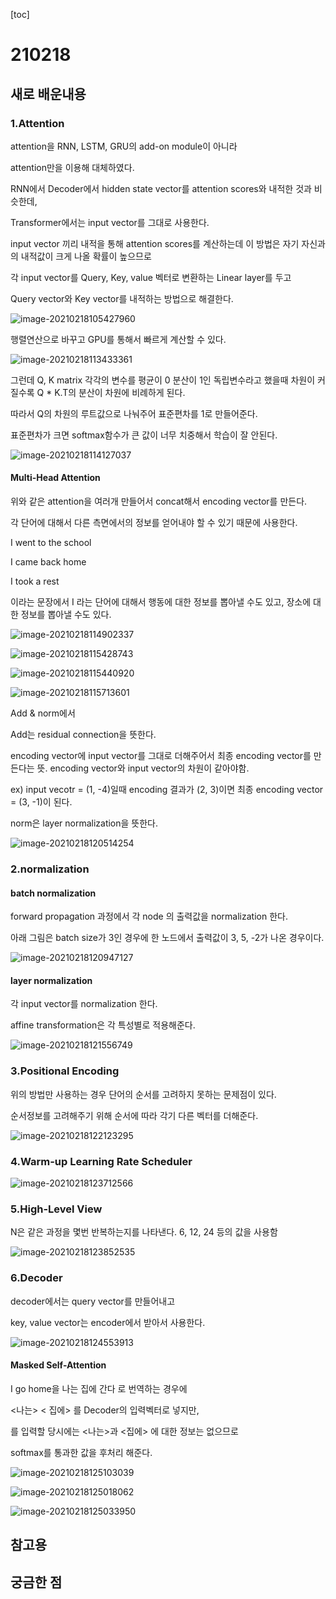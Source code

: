 [toc]

# 210218

## 새로 배운내용

### 1.Attention

attention을 RNN, LSTM, GRU의 add-on module이 아니라

attention만을 이용해 대체하였다.

RNN에서 Decoder에서 hidden state vector를 attention scores와 내적한 것과 비슷한데,

Transformer에서는 input vector를 그대로 사용한다.

input vector 끼리 내적을 통해 attention scores를 계산하는데 이 방법은 자기 자신과의 내적값이 크게 나올 확률이 높으므로

각 input vector를 Query, Key, value 벡터로 변환하는 Linear layer를 두고

Query vector와 Key vector를 내적하는 방법으로 해결한다.

![image-20210218105427960](images/image-20210218105427960.png)

행렬연산으로 바꾸고 GPU를 통해서 빠르게 계산할 수 있다.

![image-20210218113433361](images/image-20210218113433361.png)

그런데 Q, K matrix 각각의 변수를 평균이 0 분산이 1인 독립변수라고 했을때 차원이 커질수록 Q * K.T의 분산이 차원에 비례하게 된다.

따라서 Q의 차원의 루트값으로 나눠주어 표준편차를 1로 만들어준다.

표준편차가 크면  softmax함수가 큰 값이 너무 치중해서 학습이 잘 안된다.

![image-20210218114127037](images/image-20210218114127037.png)

#### Multi-Head Attention

위와 같은 attention을 여러개 만들어서 concat해서 encoding vector를 만든다.

각 단어에 대해서 다른 측면에서의 정보를 얻어내야 할 수 있기 때문에 사용한다.

I went to the school

I came back home

I took a rest

이라는 문장에서 I 라는 단어에 대해서 행동에 대한 정보를 뽑아낼 수도 있고, 장소에 대한 정보를 뽑아낼 수도 있다.

![image-20210218114902337](images/image-20210218114902337.png)

![image-20210218115428743](images/image-20210218115428743.png)

![image-20210218115440920](images/image-20210218115440920.png)



![image-20210218115713601](images/image-20210218115713601.png)

Add & norm에서

Add는 residual connection을 뜻한다.

encoding vector에 input vector를 그대로 더해주어서 최종 encoding vector를 만든다는 뜻. encoding vector와 input vector의 차원이 같아야함.

ex) input vecotr = (1, -4)일때 encoding 결과가 (2, 3)이면 최종 encoding vector = (3, -1)이 된다.

norm은 layer normalization을 뜻한다.

![image-20210218120514254](images/image-20210218120514254.png)

### 2.normalization

#### batch normalization

forward propagation 과정에서 각 node 의 출력값을 normalization 한다.

아래 그림은 batch size가 3인 경우에 한 노드에서 출력값이 3, 5, -2가 나온 경우이다.

![image-20210218120947127](images/image-20210218120947127.png)

#### layer normalization

각 input vector를 normalization 한다.

affine transformation은 각 특성별로 적용해준다.

![image-20210218121556749](images/image-20210218121556749.png)

### 3.Positional Encoding

위의 방법만 사용하는 경우 단어의 순서를 고려하지 못하는 문제점이 있다.

순서정보를 고려해주기 위해 순서에 따라 각기 다른 벡터를 더해준다.



![image-20210218122123295](images/image-20210218122123295.png)

### 4.Warm-up Learning Rate Scheduler

![image-20210218123712566](images/image-20210218123712566.png)

### 5.High-Level View

N은 같은 과정을 몇번 반복하는지를 나타낸다. 6, 12, 24 등의 값을 사용함

![image-20210218123852535](images/image-20210218123852535.png)

### 6.Decoder

decoder에서는 query vector를 만들어내고

key, value vector는 encoder에서 받아서 사용한다.

![image-20210218124553913](images/image-20210218124553913.png)

#### Masked Self-Attention

I go home을 나는 집에 간다 로 번역하는 경우에

<SOS>  <나는> < 집에> 를 Decoder의 입력벡터로 넣지만,

<SOS>를 입력할 당시에는 <나는>과 <집에> 에 대한 정보는 없으므로

softmax를 통과한 값을 후처리 해준다.

![image-20210218125103039](images/image-20210218125103039.png)

![image-20210218125018062](images/image-20210218125018062.png)

![image-20210218125033950](images/image-20210218125033950.png)

## 참고용



## 궁금한 점

